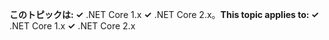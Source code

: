 <span data-ttu-id="44d9e-101">**このトピックは: ✓** .NET Core 1.x **✓** .NET Core 2.x。</span><span class="sxs-lookup"><span data-stu-id="44d9e-101">**This topic applies to: ✓** .NET Core 1.x **✓** .NET Core 2.x</span></span>
